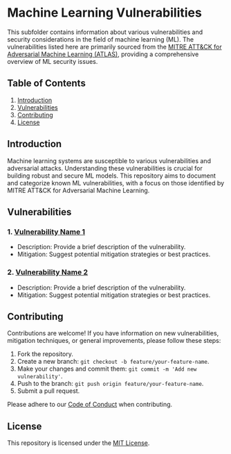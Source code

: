 
# Machine Learning Vulnerabilities

This subfolder contains information about various vulnerabilities and security considerations in the field of machine learning (ML). The vulnerabilities listed here are primarily sourced from the [MITRE ATT&CK for Adversarial Machine Learning (ATLAS)](https://mitre-attack.github.io/attack-website/), providing a comprehensive overview of ML security issues.

## Table of Contents

1. [Introduction](#introduction)
2. [Vulnerabilities](#vulnerabilities)
3. [Contributing](#contributing)
4. [License](#license)

## Introduction

Machine learning systems are susceptible to various vulnerabilities and adversarial attacks. Understanding these vulnerabilities is crucial for building robust and secure ML models. This repository aims to document and categorize known ML vulnerabilities, with a focus on those identified by MITRE ATT&CK for Adversarial Machine Learning.

## Vulnerabilities

### 1. [Vulnerability Name 1](#)
   - Description: Provide a brief description of the vulnerability.
   - Mitigation: Suggest potential mitigation strategies or best practices.

### 2. [Vulnerability Name 2](#)
   - Description: Provide a brief description of the vulnerability.
   - Mitigation: Suggest potential mitigation strategies or best practices.

<!-- Add more vulnerabilities as needed -->

## Contributing

Contributions are welcome! If you have information on new vulnerabilities, mitigation techniques, or general improvements, please follow these steps:

1. Fork the repository.
2. Create a new branch: `git checkout -b feature/your-feature-name`.
3. Make your changes and commit them: `git commit -m 'Add new vulnerability'`.
4. Push to the branch: `git push origin feature/your-feature-name`.
5. Submit a pull request.

Please adhere to our [Code of Conduct](CODE_OF_CONDUCT.md) when contributing.

## License

This repository is licensed under the [MIT License](LICENSE).


